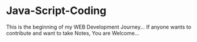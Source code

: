 # Java-Script-Coding
This is the beginning of my WEB Development Journey...
If anyone wants to contribute and want to take Notes, You are Welcome...